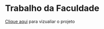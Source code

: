 # Trabalho da Faculdade

<a href="https://e-comercefacul.erickfaluba.repl.co/">Clique aqui</a> para vizualiar o projeto 
